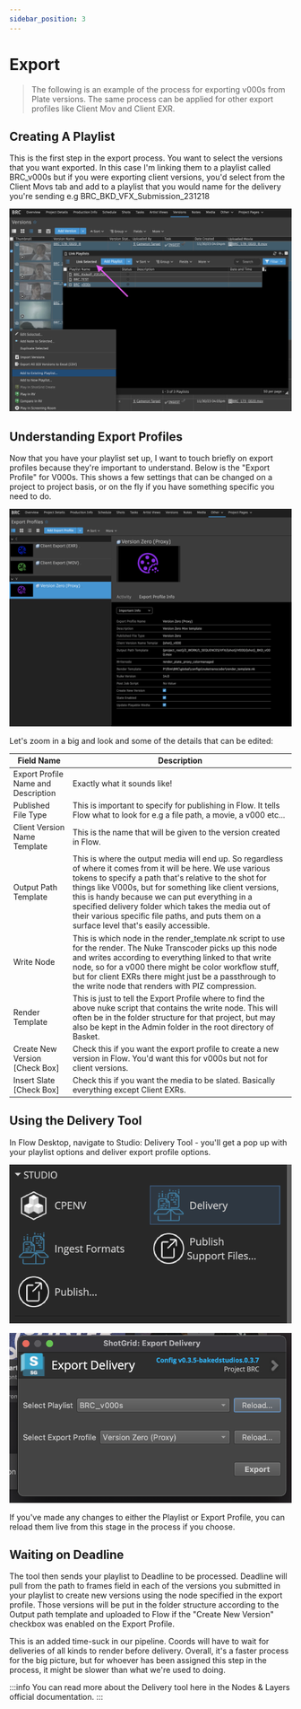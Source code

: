 ```yaml
---
sidebar_position: 3
---
```


# Export

>The following is an example of the process for exporting v000s from Plate versions. The same process can be applied for other export profiles like Client Mov and Client EXR.

## Creating A Playlist

This is the first step in the export process. You want to select the versions that you want exported. In this case I'm linking them to a playlist called BRC_v000s but if you were exporting client versions, you'd select from the Client Movs tab and add to a playlist that you would name for the delivery you're sending e.g BRC_BKD_VFX_Submission_231218

![Playlist](./playlist.png)

## Understanding Export Profiles

Now that you have your playlist set up, I want to touch briefly on export profiles because they're important to understand. Below is the "Export Profile" for V000s. This shows a few settings that can be changed on a project to project basis, or on the fly if you have something specific you need to do.

![Export Profiles](./export_profiles.png)

Let's zoom in a big and look and some of the details that can be edited:

|Field Name | Description|
|--- | ---|
|Export Profile Name and Description | Exactly what it sounds like!|
|Published File Type | This is important to specify for publishing in Flow. It tells Flow what to look for e.g a file path, a movie, a v000 etc...|
|Client Version Name Template | This is the name that will be given to the version created in Flow.|
|Output Path Template | This is where the output media will end up. So regardless of where it comes from it will be here. We use various tokens to specify a path that's relative to the shot for things like V000s, but for something like client versions, this is handy because we can put everything in a specified delivery folder which takes the media out of their various specific file paths, and puts them on a surface level that's easily accessible.|
|Write Node | This is which node in the render_template.nk script to use for the render. The Nuke Transcoder picks up this node and writes according to everything linked to that write node, so for a v000 there might be color workflow stuff, but for client EXRs there might just be a passthrough to the write node that renders with PIZ compression.|
|Render Template | This is just to tell the Export Profile where to find the above nuke script that contains the write node. This will often be in the folder structure for that project, but may also be kept in the Admin folder in the root directory of Basket.|
|Create New Version [Check Box] | Check this if you want the export profile to create a new version in Flow. You'd want this for v000s but not for client versions.|
|Insert Slate [Check Box] | Check this if you want the media to be slated. Basically everything except Client EXRs.|

## Using the Delivery Tool

In Flow Desktop, navigate to Studio: Delivery Tool - you'll get a pop up with your playlist options and deliver export profile options.

![Delivery Tool](./delivery_tool.png)

![Delivery Tool 02](./delivery_tool2.png)

If you've made any changes to either the Playlist or Export Profile, you can reload them live from this stage in the process if you choose.

## Waiting on Deadline

The tool then sends your playlist to Deadline to be processed. Deadline will pull from the path to frames field in each of the versions you submitted in your playlist to create new versions using the node specified in the export profile. Those versions will be put in the folder structure according to the Output path template and uploaded to Flow if the "Create New Version" checkbox was enabled on the Export Profile.

This is an added time-suck in our pipeline. Coords will have to wait for deliveries of all kinds to render before delivery. Overall, it's a faster process for the big picture, but for whoever has been assigned this step in the process, it might be slower than what we're used to doing.

:::info
You can read more about the Delivery tool here in the Nodes & Layers official documentation.
:::
